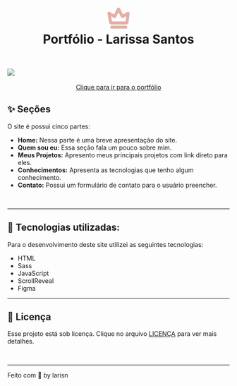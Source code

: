 
<h1 align="center">
<img src="assets/img/icons/brand-icon-rose.svg" width="50px"><br>Portfólio - Larissa Santos
</h1>
<br>

![](https://github.com/larisn/portfolio/blob/main/assets/img/Preview.png)
<br>

<div align="center">
  <p><a href="https://larisn.com/">Clique para ir para o portfólio</a></p>
</div>

## ✨ Seções
O site é possui cinco partes:

- **Home:** Nessa parte é uma breve apresentação do site.
- **Quem sou eu:** Essa seção fala um pouco sobre mim.
- **Meus Projetos:** Apresento meus principais projetos com link direto para eles.
- **Conhecimentos:** Apresenta as tecnologias que tenho algum conhecimento.
- **Contato:** Possui um formulário de contato para o usuário preencher.
<br>

---

## 👑 Tecnologias utilizadas:

Para o desenvolvimento deste site utilizei as seguintes tecnologias:

* HTML
* Sass
* JavaScript
* ScrollReveal
* Figma

---

## 🎐 Licença
Esse projeto está sob licença. Clique no arquivo [LICENÇA](https://github.com/larisn/larisn/blob/main/LICENSE.md) para ver mais detalhes.

<br>

---

Feito com 🤍 by larisn
